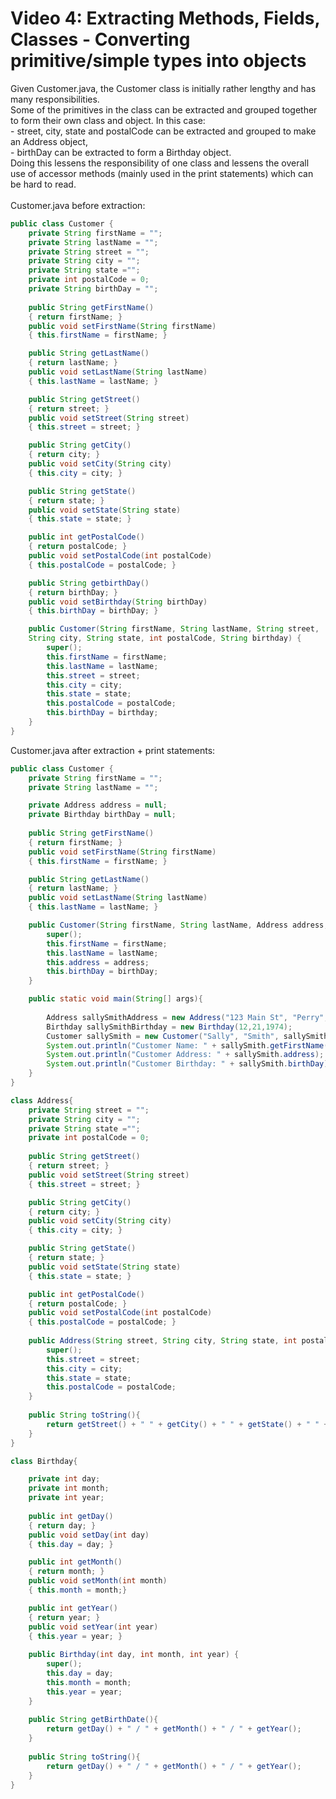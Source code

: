 # Video 4: Extracting Methods, Fields, Classes - Converting primitive/simple types into objects

Given Customer.java, the Customer class is initially rather lengthy and has many responsibilities.
<br>Some of the primitives in the class can be extracted and grouped together to form their own class and object. In this case:
<br>- street, city, state and postalCode can be extracted and grouped to make an Address object,
<br>- birthDay can be extracted to form a Birthday object.
<br>Doing this lessens the responsibility of one class and lessens the overall use of accessor methods (mainly used in the print statements) which can be hard to read.
<br><br>Customer.java before extraction:

```Java
public class Customer {
	private String firstName = "";
	private String lastName = "";
	private String street = "";
	private String city = "";
	private String state ="";
	private int postalCode = 0;
	private String birthDay = "";
	
	public String getFirstName() 
	{ return firstName; }
	public void setFirstName(String firstName) 
	{ this.firstName = firstName; }

	public String getLastName() 
	{ return lastName; }
	public void setLastName(String lastName) 
	{ this.lastName = lastName; }	

	public String getStreet() 
	{ return street; }
	public void setStreet(String street)
	{ this.street = street; }

	public String getCity() 
	{ return city; }
	public void setCity(String city)
	{ this.city = city; }

	public String getState() 
	{ return state; }
	public void setState(String state)
	{ this.state = state; }

	public int getPostalCode() 
	{ return postalCode; }
	public void setPostalCode(int postalCode)
	{ this.postalCode = postalCode; }

	public String getbirthDay() 
	{ return birthDay; }
	public void setBirthday(String birthDay)
	{ this.birthDay = birthDay; }

	public Customer(String firstName, String lastName, String street,
    String city, String state, int postalCode, String birthday) {
		super();
		this.firstName = firstName;
		this.lastName = lastName;
		this.street = street;
		this.city = city;
		this.state = state;
		this.postalCode = postalCode;
		this.birthDay = birthday;
	}
}
```

Customer.java after extraction + print statements:

```Java
public class Customer {
	private String firstName = "";
	private String lastName = "";

    private Address address = null;
    private Birthday birthDay = null;
	
	public String getFirstName() 
	{ return firstName; }
	public void setFirstName(String firstName) 
	{ this.firstName = firstName; }

	public String getLastName() 
	{ return lastName; }
	public void setLastName(String lastName) 
	{ this.lastName = lastName; }	

	public Customer(String firstName, String lastName, Address address, Birthday birthDay) {
		super();
		this.firstName = firstName;
		this.lastName = lastName;
		this.address = address;
		this.birthDay = birthDay;
	}

    public static void main(String[] args){
        
        Address sallySmithAddress = new Address("123 Main St", "Perry", "Iowa", 50220);
        Birthday sallySmithBirthday = new Birthday(12,21,1974);
        Customer sallySmith = new Customer("Sally", "Smith", sallySmithAddress, sallySmithBirthday);
        System.out.println("Customer Name: " + sallySmith.getFirstName() + " " + sallySmith.getLastName());
        System.out.println("Customer Address: " + sallySmith.address);
        System.out.println("Customer Birthday: " + sallySmith.birthDay);
    }
}

class Address{
	private String street = "";
	private String city = "";
	private String state ="";
	private int postalCode = 0;
	
	public String getStreet() 
	{ return street; }
	public void setStreet(String street)
	{ this.street = street; }

	public String getCity() 
	{ return city; }
	public void setCity(String city)
	{ this.city = city; }

	public String getState() 
	{ return state; }
	public void setState(String state)
	{ this.state = state; }

	public int getPostalCode() 
	{ return postalCode; }
	public void setPostalCode(int postalCode)
	{ this.postalCode = postalCode; }
	
	public Address(String street, String city, String state, int postalCode) {
		super();
		this.street = street;
		this.city = city;
		this.state = state;
		this.postalCode = postalCode;
	}
	
	public String toString(){
		return getStreet() + " " + getCity() + " " + getState() + " " + getPostalCode();
	}
}

class Birthday{

    private int day;
    private int month;
    private int year;
        
    public int getDay() 
    { return day; }
    public void setDay(int day) 
    { this.day = day; }

    public int getMonth() 
    { return month; }
    public void setMonth(int month) 
    { this.month = month;}

    public int getYear() 
    { return year; }
    public void setYear(int year)
    { this.year = year; }
    
    public Birthday(int day, int month, int year) {
        super();
        this.day = day;
        this.month = month;
        this.year = year;
    }
    
    public String getBirthDate(){
        return getDay() + " / " + getMonth() + " / " + getYear();
    }
    
    public String toString(){
        return getDay() + " / " + getMonth() + " / " + getYear();
    }
}
```
